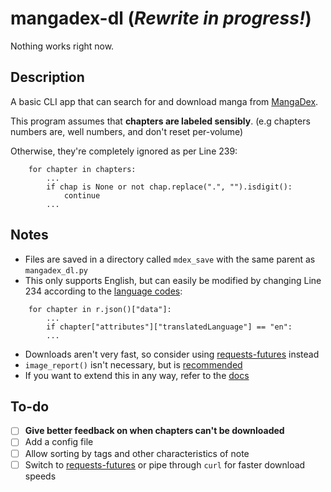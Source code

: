 # mangadex-dl (_Rewrite in progress!_)

Nothing works right now.

## Description

A basic CLI app that can search for and download manga from [MangaDex](https://mangadex.org).

This program assumes that **chapters are labeled sensibly**. (e.g chapters numbers are, well numbers, and don't reset per-volume)

Otherwise, they're completely ignored as per Line 239:

```
    for chapter in chapters:
        ...
        if chap is None or not chap.replace(".", "").isdigit():
            continue
        ...
```

## Notes

- Files are saved in a directory called `mdex_save` with the same parent as `mangadex_dl.py`
- This only supports English, but can easily be modified by changing Line 234 according to the [language codes](https://api.mangadex.org/docs/3-enumerations/#language-codes--localization):

```
    for chapter in r.json()["data"]:
        ...
        if chapter["attributes"]["translatedLanguage"] == "en":
        ...
```

- Downloads aren't very fast, so consider using [requests-futures](https://github.com/ross/requests-futures) instead
- `image_report()` isn't necessary, but is [recommended](https://api.mangadex.org/docs/04-chapter/retrieving-chapter/#mangadexhome-load-successes-failures-and-retries)
- If you want to extend this in any way, refer to the [docs](https://api.mangadex.org/docs)

## To-do

- [ ] **Give better feedback on when chapters can't be downloaded**
- [ ] Add a config file
- [ ] Allow sorting by tags and other characteristics of note
- [ ] Switch to [requests-futures](https://github.com/ross/requests-futures) or pipe through `curl` for faster download speeds
